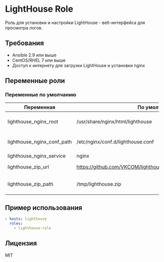 # LightHouse Role

Роль для установки и настройки LightHouse - веб-интерфейса для просмотра логов.

## Требования

- Ansible 2.9 или выше
- CentOS/RHEL 7 или выше
- Доступ к интернету для загрузки LightHouse и установки nginx

## Переменные роли

### Переменные по умолчанию

| Переменная | По умолчанию | Описание |
|------------|--------------|----------|
| lighthouse_nginx_root | /usr/share/nginx/html/lighthouse | Корневая директория для LightHouse |
| lighthouse_nginx_conf_path | /etc/nginx/conf.d/lighthouse.conf | Путь к конфигурационному файлу nginx |
| lighthouse_nginx_service | nginx | Имя сервиса nginx |
| lighthouse_zip_url | https://github.com/VKCOM/lighthouse/archive/refs/heads/master.zip | URL для загрузки LightHouse |
| lighthouse_zip_path | /tmp/lighthouse.zip | Путь для сохранения архива LightHouse |

## Пример использования

```yaml
- hosts: lighthouse
  roles:
    - lighthouse-role
```

## Лицензия

MIT
